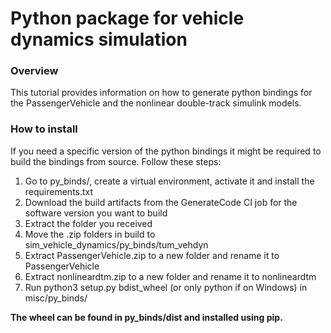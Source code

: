 # Python package for vehicle dynamics simulation

### Overview
This tutorial provides information on how to generate python bindings for the PassengerVehicle and the nonlinear double-track simulink models.

### How to install

If you need a specific version of the python bindings it might be required to build the bindings from source. Follow these steps:

1. Go to py_binds/, create a virtual environment, activate it and install the requirements.txt
2. Download the build artifacts from the GenerateCode CI job for the software version you want to build
3. Extract the folder you received
4. Move the .zip folders in build to sim_vehicle_dynamics/py_binds/tum_vehdyn
5. Extract PassengerVehicle.zip to a new folder and rename it to PassengerVehicle
6. Extract nonlineardtm.zip to a new folder and rename it to nonlineardtm
7. Run python3 setup.py bdist_wheel (or only python if on Windows) in misc/py_binds/

**The wheel can be found in py_binds/dist and installed using pip.**
